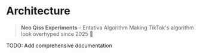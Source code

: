 # Architecture

> **Neo Qiss Experiments** - Entativa Algorithm
> Making TikTok's algorithm look overhyped since 2025 🚀

TODO: Add comprehensive documentation
